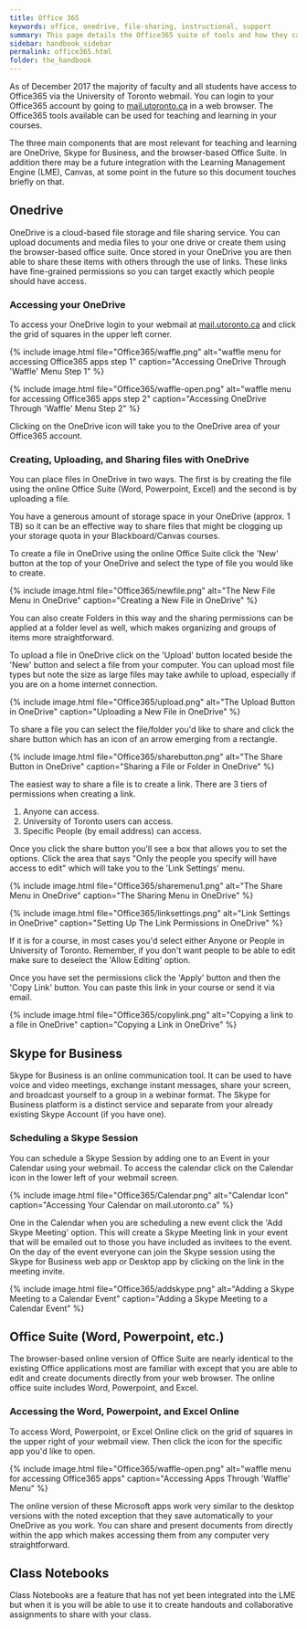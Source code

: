 ```yaml
---
title: Office 365
keywords: office, onedrive, file-sharing, instructional, support
summary: This page details the Office365 suite of tools and how they can be implemented in teaching and learning. It focuses specifically on Onedrive, Skype, and the cloud-based Office suite.
sidebar: handbook_sidebar
permalink: office365.html
folder: the_handbook
---
```


As of December 2017 the majority of faculty and all students have access to Office365 via the University of Toronto webmail. You can login to your Office365 account by going to [mail.utoronto.ca](http://mail.utoronto.ca) in a web browser. The Office365 tools available can be used for teaching and learning in your courses.

The three main components that are most relevant for teaching and learning are OneDrive, Skype for Business, and the browser-based Office Suite. In addition there may be a future integration with the Learning Management Engine (LME), Canvas, at some point in the future so this document touches briefly on that.

## Onedrive

OneDrive is a cloud-based file storage and file sharing service. You can upload documents and media files to your one drive or create them using the browser-based office suite. Once stored in your OneDrive you are then able to share these items with others through the use of links. These links have fine-grained permissions so you can target exactly which people should have access.

### Accessing your OneDrive

To access your OneDrive login to your webmail at [mail.utoronto.ca](http://mail.utoronto.ca) and click the grid of squares in the upper left corner.

{% include image.html file="Office365/waffle.png" alt="waffle menu for accessing Office365 apps step 1" caption="Accessing OneDrive Through 'Waffle' Menu Step 1" %}

{% include image.html file="Office365/waffle-open.png" alt="waffle menu for accessing Office365 apps step 2" caption="Accessing OneDrive Through 'Waffle' Menu Step 2" %}

Clicking on the OneDrive icon will take you to the OneDrive area of your Office365 account.


### Creating, Uploading, and Sharing files with OneDrive

You can place files in OneDrive in two ways. The first is by creating the file using the online Office Suite (Word, Powerpoint, Excel) and the second is by uploading a file.

You have a generous amount of storage space in your OneDrive (approx. 1 TB) so it can be an effective way to share files that might be clogging up your storage quota in your Blackboard/Canvas courses.

To create a file in OneDrive using the online Office Suite click the 'New' button at the top of your OneDrive and select the type of file you would like to create.

{% include image.html file="Office365/newfile.png" alt="The New File Menu in OneDrive" caption="Creating a New File in OneDrive" %}

You can also create Folders in this way and the sharing permissions can be applied at a folder level as well, which makes organizing and groups of items more straightforward.

To upload a file in OneDrive click on the 'Upload' button located beside the 'New' button and select a file from your computer. You can upload most file types but note the size as large files may take awhile to upload, especially if you are on a home internet connection.

{% include image.html file="Office365/upload.png" alt="The Upload Button in OneDrive" caption="Uploading a New File in OneDrive" %}

To share a file you can select the file/folder you'd like to share and click the share button which has an icon of an arrow emerging from a rectangle.

{% include image.html file="Office365/sharebutton.png" alt="The Share Button in OneDrive" caption="Sharing a File or Folder in OneDrive" %}

The easiest way to share a file is to create a link. There are 3 tiers of permissions when creating a link.

1. Anyone can access.
2. University of Toronto users can access.
3. Specific People (by email address) can access.

Once you click the share button you'll see a box that allows you to set the options. Click the area that says "Only the people you specify will have access to edit" which will take you to the 'Link Settings' menu.

{% include image.html file="Office365/sharemenu1.png" alt="The Share Menu in OneDrive" caption="The Sharing Menu in OneDrive" %}

{% include image.html file="Office365/linksettings.png" alt="Link Settings in OneDrive" caption="Setting Up The Link Permissions in OneDrive" %}

If it is for a course, in most cases you'd select either Anyone or People in University of Toronto. Remember, if you don't want people to be able to edit make sure to deselect the 'Allow Editing' option.

Once you have set the permissions click the 'Apply' button and then the 'Copy Link' button. You can paste this link in your course or send it via email.

{% include image.html file="Office365/copylink.png" alt="Copying a link to a file in OneDrive" caption="Copying a Link in OneDrive" %}

## Skype for Business

Skype for Business is an online communication tool. It can be used to have voice and video meetings, exchange instant messages, share your screen, and broadcast yourself to a group in a webinar format. The Skype for Business platform is a distinct service and separate from your already existing Skype Account (if you have one).

### Scheduling a Skype Session

You can schedule a Skype Session by adding one to an Event in your Calendar using your webmail. To access the calendar click on the Calendar icon in the lower left of your webmail screen.

{% include image.html file="Office365/Calendar.png" alt="Calendar Icon" caption="Accessing Your Calendar on mail.utoronto.ca" %}

One in the Calendar when you are scheduling a new event click the 'Add Skype Meeting' option. This will create a Skype Meeting link in your event that will be emailed out to those you have included as invitees to the event. On the day of the event everyone can join the Skype session using the Skype for Business web app or Desktop app by clicking on the link in the meeting invite.

{% include image.html file="Office365/addskype.png" alt="Adding a Skype Meeting to a Calendar Event" caption="Adding a Skype Meeting to a Calendar Event" %}


## Office Suite (Word, Powerpoint, etc.)

The browser-based online version of Office Suite are nearly identical to the existing Office applications most are familiar with except that you are able to edit and create documents directly from your web browser. The online office suite includes Word, Powerpoint, and Excel.

### Accessing the Word, Powerpoint, and Excel Online

To access Word, Powerpoint, or Excel Online click on the grid of squares in the upper right of your webmail view. Then click the icon for the specific app you'd like to open.

{% include image.html file="Office365/waffle-open.png" alt="waffle menu for accessing Office365 apps" caption="Accessing Apps Through 'Waffle' Menu" %}

The online version of these Microsoft apps work very similar to the desktop versions with the noted exception that they save automatically to your OneDrive as you work. You can share and present documents from directly within the app which makes accessing them from any computer very straightforward.

## Class Notebooks

Class Notebooks are a feature that has not yet been integrated into the LME but when it is you will be able to use it to create handouts and collaborative assignments to share with your class.
